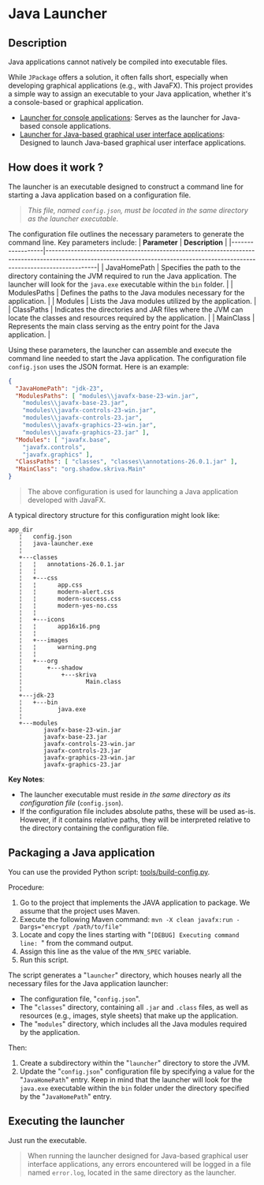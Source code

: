 # Java Launcher

## Description

Java applications cannot natively be compiled into executable files.

While `JPackage` offers a solution, it often falls short, especially when developing graphical applications (e.g., with JavaFX).
This project provides a simple way to assign an executable to your Java application, whether it's a console-based or graphical application.

* [Launcher for console applications](launcher-cli): Serves as the launcher for Java-based console applications.
* [Launcher for Java-based graphical user interface applications](launcher-gui): Designed to launch Java-based graphical user interface applications.

## How does it work ?

The launcher is an executable designed to construct a command line for starting a Java application based on a configuration file.

> *This file, named `config.json`, must be located in the same directory as the launcher executable*.

The configuration file outlines the necessary parameters to generate the command line. Key parameters include:
| **Parameter**    | **Description**                                                                                                                                                            |
|------------------|----------------------------------------------------------------------------------------------------------------------------------------------------------------------------|
| JavaHomePath     | Specifies the path to the directory containing the JVM required to run the Java application. The launcher will look for the `java.exe` executable within the `bin` folder. |
| ModulesPaths     | Defines the paths to the Java modules necessary for the application.                                                                                                       |
| Modules          | Lists the Java modules utilized by the application.                                                                                                                        |
| ClassPaths       | Indicates the directories and JAR files where the JVM can locate the classes and resources required by the application.                                                    |
| MainClass        | Represents the main class serving as the entry point for the Java application.                                                                                             |

Using these parameters, the launcher can assemble and execute the command line needed to start the Java application.
The configuration file `config.json` uses the JSON format. Here is an example:

```json
{
  "JavaHomePath": "jdk-23",
  "ModulesPaths": [ "modules\\javafx-base-23-win.jar",
    "modules\\javafx-base-23.jar",
    "modules\\javafx-controls-23-win.jar",
    "modules\\javafx-controls-23.jar",
    "modules\\javafx-graphics-23-win.jar",
    "modules\\javafx-graphics-23.jar" ],
  "Modules": [ "javafx.base",
    "javafx.controls",
    "javafx.graphics" ],
  "ClassPaths": [ "classes", "classes\\annotations-26.0.1.jar" ],
  "MainClass": "org.shadow.skriva.Main"
}
```

> The above configuration is used for launching a Java application developed with JavaFX.

A typical directory structure for this configuration might look like:

```
app_dir
   ¦   config.json
   ¦   java-launcher.exe
   ¦   
   +---classes
   ¦   ¦   annotations-26.0.1.jar
   ¦   ¦   
   ¦   +---css
   ¦   ¦      app.css
   ¦   ¦      modern-alert.css
   ¦   ¦      modern-success.css
   ¦   ¦      modern-yes-no.css
   ¦   ¦       
   ¦   +---icons
   ¦   ¦      app16x16.png
   ¦   ¦       
   ¦   +---images
   ¦   ¦      warning.png
   ¦   ¦       
   ¦   +---org
   ¦       +---shadow
   ¦           +---skriva
   ¦                  Main.class
   ¦                           
   +---jdk-23
   ¦   +---bin
   ¦          java.exe
   ¦          
   +---modules
          javafx-base-23-win.jar
          javafx-base-23.jar
          javafx-controls-23-win.jar
          javafx-controls-23.jar
          javafx-graphics-23-win.jar
          javafx-graphics-23.jar
```

**Key Notes**:
- The launcher executable must reside *in the same directory as its configuration file* (`config.json`).
- If the configuration file includes absolute paths, these will be used as-is. However, if it contains relative 
  paths, they will be interpreted relative to the directory containing the configuration file.

## Packaging a Java application

You can use the provided Python script: [tools/build-config.py](tools/build-config.py).

Procedure:

1. Go to the project that implements the JAVA application to package. We assume that the project uses Maven.
2. Execute the following Maven command: `mvn -X clean javafx:run -Dargs="encrypt /path/to/file"`
3. Locate and copy the lines starting with "`[DEBUG] Executing command line: `" from the command output.
4. Assign this line as the value of the `MVN_SPEC` variable.
5. Run this script.

The script generates a "`launcher`" directory, which houses nearly all the necessary files for the Java application launcher:
- The configuration file, "`config.json`".
- The "`classes`" directory, containing all `.jar` and `.class` files, as well as resources (e.g., images, style sheets) that make up the application.
- The "`modules`" directory, which includes all the Java modules required by the application.

Then:
1. Create a subdirectory within the "`launcher`" directory to store the JVM.
2. Update the "`config.json`" configuration file by specifying a value for the "`JavaHomePath`" entry.
   Keep in mind that the launcher will look for the `java.exe` executable within the `bin` folder under
   the directory specified by the "`JavaHomePath`" entry.  

## Executing the launcher

Just run the executable.

> When running the launcher designed for Java-based graphical user interface applications, 
> any errors encountered will be logged in a file named `error.log`, located in the same 
> directory as the launcher.

